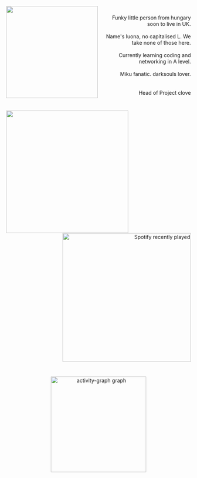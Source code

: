 ###
<br clear="both">

<img align="left" height="250" src="https://media1.tenor.com/m/7u0sGFmAk70AAAAd/%E5%BD%81leaf-leaf.gif"  />

###

<p align="right">Funky little person from hungary soon to live in UK.<br><br>Name's luona, no capitalised L. We take none of those here.<br><br>Currently learning coding and networking in A level. <br><br>Miku fanatic. darksouls lover.<br><br><br>Head of Project clove</p>

###

<br clear="both">

<img align="left" height="333" src="https://media1.tenor.com/m/7oD0eZgzY8UAAAAd/hatsune-miku.gif"  />

###

<div align="right">
  <a href="https://open.spotify.com/user/meter3234">
    <img width="350" src="https://spotify-recently-played-readme.vercel.app/api?user=meter3234&count=5" alt="Spotify recently played"  />
  </a>
</div>

###

<br clear="both">

<div align="center">
  <img src="https://github-readme-activity-graph.vercel.app/graph?username=luona&radius=5&theme=modern-lilac&area=false&order=5&custom_title=Was%20luona%20lazy?&hide_border=false&hide_title=false" height="260" alt="activity-graph graph"  />
</div>

###
